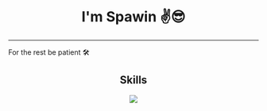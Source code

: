 <h1 align="center">I'm Spawin ✌️😎 </h1>
<hr>

For the rest be patient 🛠️

<!--
**Spawin/Spawin** is a ✨ _special_ ✨ repository because its `README.md` (this file) appears on your GitHub profile.

Here are some ideas to get you started:

- 🔭 I’m currently working on ...
- 🌱 I’m currently learning ...
- 👯 I’m looking to collaborate on ...
- 🤔 I’m looking for help with ...
- 💬 Ask me about ...
- 📫 How to reach me: ...
- 😄 Pronouns: ...
- ⚡ Fun fact: ...
-->

<h2 align="center">Skills </h2>

<p align="center">
  <a href="https://skillicons.dev">
    <img src="https://skillicons.dev/icons?i=python,flutter,django,symfony,firebase,c,cs,cpp,php,java,js,css,html" />
  </a>
</p>

<p align="center">
    <img alt="" src="https://github-readme-stats.vercel.app/api?username=Spawin&theme=tokyonight&show_icons=true">
</p>
